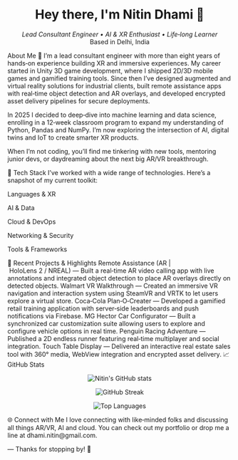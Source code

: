 <h1 align="center">Hey there, I'm Nitin Dhami 👋</h1> <p align="center"> <em>Lead Consultant Engineer • AI &amp; XR Enthusiast • Life‑long Learner</em><br/> Based in Delhi, India </p>
About Me 🧠
I’m a lead consultant engineer with more than eight years of hands‑on experience building XR and immersive experiences.
My career started in Unity 3D game development, where I shipped 2D/3D mobile games and gamified training tools.
Since then I’ve designed augmented and virtual reality solutions for industrial clients, built remote assistance apps with real‑time object detection and AR overlays, and developed encrypted asset delivery pipelines for secure deployments.

In 2025 I decided to deep‑dive into machine learning and data science, enrolling in a 12‑week classroom program to expand my understanding of Python, Pandas and NumPy.
I’m now exploring the intersection of AI, digital twins and IoT to create smarter XR products.

When I’m not coding, you’ll find me tinkering with new tools, mentoring junior devs, or daydreaming about the next big AR/VR breakthrough.

🚀 Tech Stack
I’ve worked with a wide range of technologies. Here’s a snapshot of my current toolkit:

Languages & XR







AI & Data




Cloud & DevOps






Networking & Security




Tools & Frameworks






🧪 Recent Projects & Highlights
Remote Assistance (AR | HoloLens 2 / NREAL) — Built a real‑time AR video calling app with live annotations and integrated object detection to place AR overlays directly on detected objects.
Walmart VR Walkthrough — Created an immersive VR navigation and interaction system using SteamVR and VRTK to let users explore a virtual store.
Coca‑Cola Plan‑O‑Creater — Developed a gamified retail training application with server‑side leaderboards and push notifications via Firebase.
MG Hector Car Configurator — Built a synchronized car customization suite allowing users to explore and configure vehicle options in real time.
Penguin Racing Adventure — Published a 2D endless runner featuring real‑time multiplayer and social integration.
Touch Table Display — Delivered an interactive real estate sales tool with 360° media, WebView integration and encrypted asset delivery.
📈 GitHub Stats
<p align="center"> <img src="https://github-readme-stats.vercel.app/api?username=nitindhami&show_icons=true&theme=dracula" alt="Nitin's GitHub stats" /> </p> <p align="center"> <img src="https://github-readme-streak-stats.herokuapp.com/?user=nitindhami&theme=dracula" alt="GitHub Streak" /> </p> <p align="center"> <img src="https://github-readme-stats.vercel.app/api/top-langs/?username=nitindhami&layout=compact&theme=dracula" alt="Top Languages" /> </p>
🌐 Connect with Me
I love connecting with like‑minded folks and discussing all things AR/VR, AI and cloud.
You can check out my portfolio or drop me a line at dhami.nitin@gmail.com.

— Thanks for stopping by! 🚀
